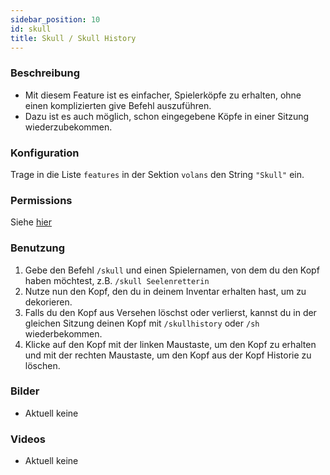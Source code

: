 ```yaml
---
sidebar_position: 10
id: skull
title: Skull / Skull History
---
```

### Beschreibung
* Mit diesem Feature ist es einfacher, Spielerköpfe zu erhalten, ohne einen komplizierten give Befehl auszuführen.
* Dazu ist es auch möglich, schon eingegebene Köpfe in einer Sitzung wiederzubekommen.
### Konfiguration
Trage in die Liste `features` in der Sektion `volans` den String `"Skull"` ein.
### Permissions
Siehe [hier](/docs/Permissions/#skull)
### Benutzung
1. Gebe den Befehl `/skull` und einen Spielernamen, von dem du den Kopf haben möchtest, z.B. `/skull Seelenretterin`
2. Nutze nun den Kopf, den du in deinem Inventar erhalten hast, um zu dekorieren.
3. Falls du den Kopf aus Versehen löschst oder verlierst, kannst du in der gleichen Sitzung deinen Kopf mit `/skullhistory` oder `/sh` wiederbekommen.
4. Klicke auf den Kopf mit der linken Maustaste, um den Kopf zu erhalten und mit der rechten Maustaste, um den Kopf aus der Kopf Historie zu löschen.
### Bilder
- Aktuell keine
### Videos
- Aktuell keine